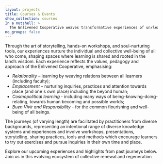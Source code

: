 ```yaml
---
layout: projects
title: Courses & Events
show_collection: courses
In a nutshell: >
  The Enlivened Cooperative weaves transformative experiences of un/learning, where connection blossoms, place-based wisdom awakens, and diverse ways of knowing and being come together. The Enlivened Cooperative offers un/learning journeys, courses, workshops, and seminars
no_groups: false
---
```


Through the art of storytelling, hands-on workshops, and soul-nurturing tools, our experiences nurture the individual and collective well-being of all who come, shaping spaces where learning is shared and rooted in the land’s wisdom. Each experience reflects the values, pedagogy and approach of the Enlivened Cooperative, emphasising:

* _Relationality_ – learning by  weaving relations between all learners (including faculty);
* _Emplacement_ – nurturing inquiries, practices and attention towards place (and one´s own place) including the beyond human;
* _Cosmopolitical learning_ - including many ways of being-knowing-doing-relating, towards human becoming and possible worlds;
* _Buen Vivir and Responsibility_ - for the common flourishing and well-being of all beings.

The journeys (of varying length) are facilitated by practitioners from diverse backgrounds, representing an intentional range of diverse knowledge systems and experiences and involve workshops, presentations, storytelling, sharing practices, tools and methods which encourage learners to try out exercises and pursue inquiries in their own time and place.

Explore our upcoming experiences and highlights from past journeys below. Join us in this evolving ecosystem of collective renewal and regeneration
<br/>
